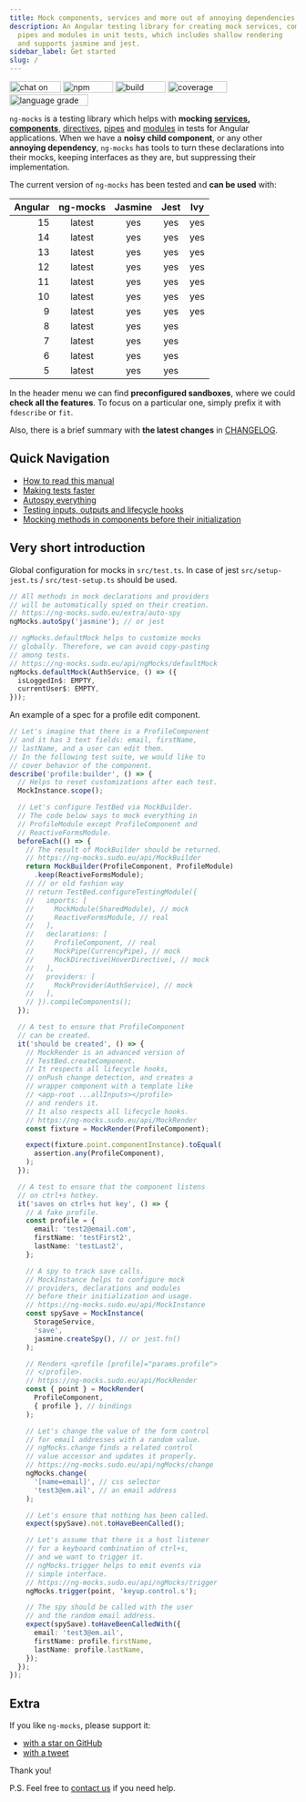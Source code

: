 ```yaml
---
title: Mock components, services and more out of annoying dependencies in Angular tests
description: An Angular testing library for creating mock services, components, directives,
  pipes and modules in unit tests, which includes shallow rendering
  and supports jasmine and jest.
sidebar_label: Get started
slug: /
---
```


[<img src="https://img.shields.io/gitter/room/help-me-mom/ng-mocks" alt="chat on gitter" width="90" height="20" />](https://gitter.im/ng-mocks/community)
[<img src="https://img.shields.io/npm/v/ng-mocks" alt="npm version" width="88" height="20" />](https://www.npmjs.com/package/ng-mocks)
[<img src="https://img.shields.io/circleci/build/github/help-me-mom/ng-mocks/master" alt="build status" width="88" height="20" />](https://app.circleci.com/pipelines/github/help-me-mom/ng-mocks?branch=master)
[<img src="https://img.shields.io/coveralls/github/help-me-mom/ng-mocks/master" alt="coverage status" width="104" height="20" />](https://coveralls.io/github/help-me-mom/ng-mocks?branch=master)
[<img src="https://img.shields.io/lgtm/grade/javascript/g/help-me-mom/ng-mocks" alt="language grade" width="138" height="20" />](https://lgtm.com/projects/g/help-me-mom/ng-mocks/context:javascript)

`ng-mocks` is a testing library which helps with
**mocking [services](api/MockService.md),
[components](api/MockComponent.md)**,
[directives](api/MockDirective.md),
[pipes](api/MockPipe.md) and
[modules](api/MockModule.md)
in tests for Angular applications.
When we have a **noisy child component**,
or any other **annoying dependency**,
`ng-mocks` has tools to turn these declarations into their mocks,
keeping interfaces as they are, but suppressing their implementation.

The current version of `ng-mocks` has been tested and **can be used** with:

|  Angular |                           ng-mocks                            | Jasmine | Jest | Ivy |
| -------: | :-----------------------------------------------------------: | :-----: | :--: | :-: |
|       15 |                            latest                             |   yes   | yes  | yes |
|       14 |                            latest                             |   yes   | yes  | yes |
|       13 |                            latest                             |   yes   | yes  | yes |
|       12 |                            latest                             |   yes   | yes  | yes |
|       11 |                            latest                             |   yes   | yes  | yes |
|       10 |                            latest                             |   yes   | yes  | yes |
|        9 |                            latest                             |   yes   | yes  | yes |
|        8 |                            latest                             |   yes   | yes  |     |
|        7 |                            latest                             |   yes   | yes  |     |
|        6 |                            latest                             |   yes   | yes  |     |
|        5 |                            latest                             |   yes   | yes  |     |

In the header menu we can find **preconfigured sandboxes**, where we could **check all the features**.
To focus on a particular one, simply prefix it with `fdescribe` or `fit`.

Also, there is a brief summary with **the latest changes** in [CHANGELOG](https://github.com/help-me-mom/ng-mocks/blob/master/CHANGELOG.md).

## Quick Navigation

- [How to read this manual](./tl-dr.md)
- [Making tests faster](./api/ngMocks/faster.md)
- [Autospy everything](./extra/auto-spy.md)
- [Testing inputs, outputs and lifecycle hooks](./api/MockRender.md)
- [Mocking methods in components before their initialization](./api/MockInstance.md)

## Very short introduction

Global configuration for mocks in `src/test.ts`.
In case of jest `src/setup-jest.ts` / `src/test-setup.ts` should be used.

```ts title="src/test.ts"
// All methods in mock declarations and providers
// will be automatically spied on their creation.
// https://ng-mocks.sudo.eu/extra/auto-spy
ngMocks.autoSpy('jasmine'); // or jest

// ngMocks.defaultMock helps to customize mocks
// globally. Therefore, we can avoid copy-pasting
// among tests.
// https://ng-mocks.sudo.eu/api/ngMocks/defaultMock
ngMocks.defaultMock(AuthService, () => ({
  isLoggedIn$: EMPTY,
  currentUser$: EMPTY,
}));
```

An example of a spec for a profile edit component.

```ts title="src/profile.component.spec.ts"
// Let's imagine that there is a ProfileComponent
// and it has 3 text fields: email, firstName,
// lastName, and a user can edit them.
// In the following test suite, we would like to
// cover behavior of the component.
describe('profile:builder', () => {
  // Helps to reset customizations after each test.
  MockInstance.scope();

  // Let's configure TestBed via MockBuilder.
  // The code below says to mock everything in
  // ProfileModule except ProfileComponent and
  // ReactiveFormsModule.
  beforeEach(() => {
    // The result of MockBuilder should be returned.
    // https://ng-mocks.sudo.eu/api/MockBuilder
    return MockBuilder(ProfileComponent, ProfileModule)
      .keep(ReactiveFormsModule);
    // // or old fashion way
    // return TestBed.configureTestingModule({
    //   imports: [
    //     MockModule(SharedModule), // mock
    //     ReactiveFormsModule, // real
    //   ],
    //   declarations: [
    //     ProfileComponent, // real
    //     MockPipe(CurrencyPipe), // mock
    //     MockDirective(HoverDirective), // mock
    //   ],
    //   providers: [
    //     MockProvider(AuthService), // mock
    //   ],
    // }).compileComponents();
  });

  // A test to ensure that ProfileComponent
  // can be created.
  it('should be created', () => {
    // MockRender is an advanced version of
    // TestBed.createComponent.
    // It respects all lifecycle hooks,
    // onPush change detection, and creates a
    // wrapper component with a template like
    // <app-root ...allInputs></profile>
    // and renders it.
    // It also respects all lifecycle hooks.
    // https://ng-mocks.sudo.eu/api/MockRender
    const fixture = MockRender(ProfileComponent);

    expect(fixture.point.componentInstance).toEqual(
      assertion.any(ProfileComponent),
    );
  });

  // A test to ensure that the component listens
  // on ctrl+s hotkey.
  it('saves on ctrl+s hot key', () => {
    // A fake profile.
    const profile = {
      email: 'test2@email.com',
      firstName: 'testFirst2',
      lastName: 'testLast2',
    };

    // A spy to track save calls.
    // MockInstance helps to configure mock
    // providers, declarations and modules
    // before their initialization and usage.
    // https://ng-mocks.sudo.eu/api/MockInstance
    const spySave = MockInstance(
      StorageService,
      'save',
      jasmine.createSpy(), // or jest.fn()
    );

    // Renders <profile [profile]="params.profile">
    // </profile>.
    // https://ng-mocks.sudo.eu/api/MockRender
    const { point } = MockRender(
      ProfileComponent,
      { profile }, // bindings
    );

    // Let's change the value of the form control
    // for email addresses with a random value.
    // ngMocks.change finds a related control
    // value accessor and updates it properly.
    // https://ng-mocks.sudo.eu/api/ngMocks/change
    ngMocks.change(
      '[name=email]', // css selector
      'test3@em.ail', // an email address
    );

    // Let's ensure that nothing has been called.
    expect(spySave).not.toHaveBeenCalled();

    // Let's assume that there is a host listener
    // for a keyboard combination of ctrl+s,
    // and we want to trigger it.
    // ngMocks.trigger helps to emit events via
    // simple interface.
    // https://ng-mocks.sudo.eu/api/ngMocks/trigger
    ngMocks.trigger(point, 'keyup.control.s');

    // The spy should be called with the user
    // and the random email address.
    expect(spySave).toHaveBeenCalledWith({
      email: 'test3@em.ail',
      firstName: profile.firstName,
      lastName: profile.lastName,
    });
  });
});
```

## Extra

If you like `ng-mocks`, please support it:

- [with a star on GitHub](https://github.com/help-me-mom/ng-mocks)
- [with a tweet](https://twitter.com/intent/tweet?text=Check%20ng-mocks%20package%20%23angular%20%23testing%20%23mocking&url=https%3A%2F%2Fgithub.com%2Fike18t%2Fng-mocks)

Thank you!

P.S. Feel free to [contact us](./need-help.md) if you need help.
